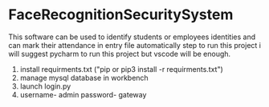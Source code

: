 # FaceRecognitionSecuritySystem
This software can be used to identify students or employees identities and can mark their attendance in entry file automatically
step to run this project 
i will suggest pycharm to run this project but vscode will be enough.
1. install requirments.txt ("pip or pip3 install -r requirments.txt")
2. manage mysql database in workbench
3. launch login.py
4. username- admin password- gateway
